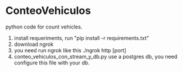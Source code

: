 # ConteoVehiculos

python code for count vehicles.

1. install requeriments, run "pip install -r requirements.txt"
2. download ngrok
3. you need run ngrok like this
./ngrok http [port]
4. conteo_vehiculos_con_stream_y_db.py use a postgres db, you need configure this file with your db.
